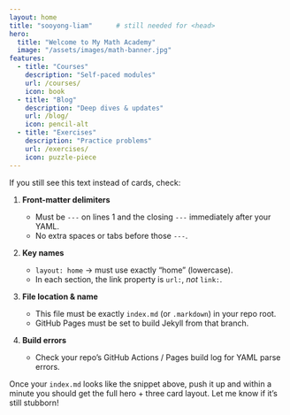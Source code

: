 ```yaml
---
layout: home
title: "sooyong-liam"      # still needed for <head>
hero:
  title: "Welcome to My Math Academy"
  image: "/assets/images/math-banner.jpg"
features:
  - title: "Courses"
    description: "Self-paced modules"
    url: /courses/
    icon: book
  - title: "Blog"
    description: "Deep dives & updates"
    url: /blog/
    icon: pencil-alt
  - title: "Exercises"
    description: "Practice problems"
    url: /exercises/
    icon: puzzle-piece
---
```



If you still see this text instead of cards, check:

1. **Front-matter delimiters**  
   - Must be `---` on lines 1 and the closing `---` immediately after your YAML.  
   - No extra spaces or tabs before those `---`.

2. **Key names**  
   - `layout: home` → must use exactly “home” (lowercase).  
   - In each section, the link property is `url:`, *not* `link:`.

3. **File location & name**  
   - This file must be exactly `index.md` (or `.markdown`) in your repo root.  
   - GitHub Pages must be set to build Jekyll from that branch.

4. **Build errors**  
   - Check your repo’s GitHub Actions / Pages build log for YAML parse errors.

Once your `index.md` looks like the snippet above, push it up and within a minute you should get the full hero + three card layout. Let me know if it’s still stubborn!
